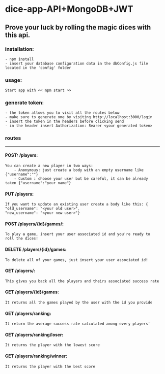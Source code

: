 # dice-app-API+MongoDB+JWT

## Prove your luck by rolling the magic dices with this api. 

### installation:
    - npm install
    - insert your database configuration data in the dbConfig.js file located in the 'config' folder

### usage:

    Start app with << npm start >>

### generate token:
    - the token allows you to visit all the routes below
    - make sure to generate one by visiting http://localhost:3000/login
    - insert the token in the headers before clicking send 
    - in the header insert Authorization: Bearer <your generated token> 


### routes
------------- 
#### POST: /players:

    You can create a new player in two ways:
        - Anonymous: just create a body with an empty username like {"username":""}
        - Custom : choose your user but be careful, it can be already taken {"username":"your name"}

#### PUT /players:

    If you want to update an existing user create a body like this: {
    "old_username": "<your old user>",
    "new_username": "<your new user>"}

#### POST /players/{id}/games/:

    To play a game, insert your user associated id and you're ready to roll the dices!

#### DELETE /players/{id}/games:

    To delete all of your games, just insert your user associated id! 

#### GET /players/:

    This gives you back all the players and theirs associated success rate

#### GET /players/{id}/games:

    It returns all the games played by the user with the id you provide

#### GET /players/ranking: 

    It return the average success rate calculated among every players'

#### GET /players/ranking/loser:

    It returns the player with the lowest score

#### GET /players/ranking/winner:

    It returns the player with the best score

